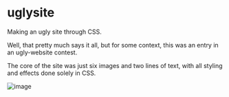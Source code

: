 # uglysite
Making an ugly site through CSS. 

Well, that pretty much says it all, but for some context, this was an entry in an ugly-website contest. 

The core of the site was just six images and two lines of text, with all styling and effects done solely in CSS. 

![image](https://github.com/stephenchalmers/uglysite/assets/17628192/a440768a-c653-488c-81af-715a8398e0f9)
